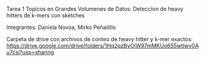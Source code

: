 Tarea 1 Topicos en Grandes Volumenes de Datos: Deteccion de heavy hitters de k-mers con sketches

Integrantes: Daniela Novoa, Mirko Peñailillo

Carpeta de drive con archivos de conteo de heavy hitter y k-mer exactos: https://drive.google.com/drive/folders/1Hq2qzByOjW97mMKUo655wtlwv0Au7csi?usp=sharing
